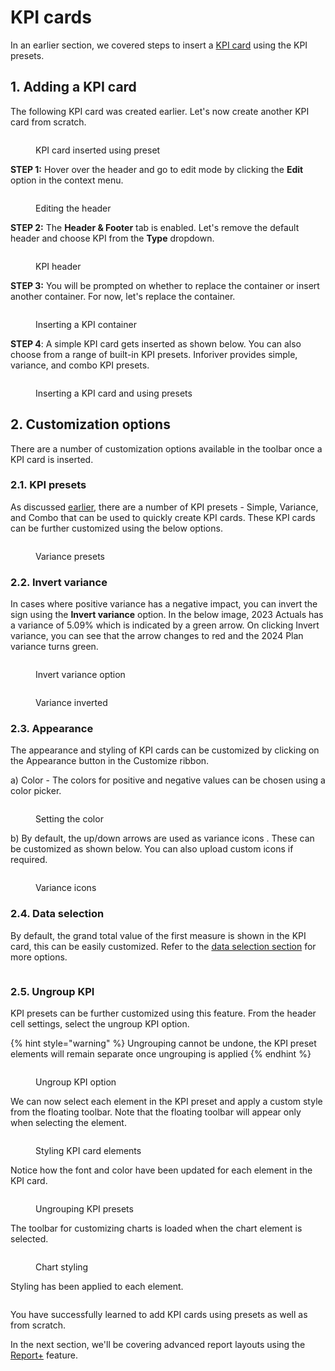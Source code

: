 # KPI cards

In an earlier section, we covered steps to insert a [KPI card](../../2.-displaying-information/add-basic-inline-charts.md#7.-kpi-cards) using the KPI presets.&#x20;

## 1. Adding a KPI card

The following KPI card was created earlier. Let's now create another KPI card from scratch.&#x20;

<figure><img src="../../../.gitbook/assets/8.5.1 KPI card.png" alt=""><figcaption><p>KPI card inserted using preset</p></figcaption></figure>

**STEP 1:** Hover over the header and go to edit mode by clicking the **Edit** option in the context menu.

<figure><img src="../../../.gitbook/assets/image (5) (1) (1) (1) (1) (1) (1) (1) (1) (1) (1) (1) (1) (1) (1) (1).png" alt=""><figcaption><p>Editing the header</p></figcaption></figure>

**STEP 2:** The **Header & Footer** tab is enabled. Let's remove the default header and choose KPI from the **Type** dropdown.

<figure><img src="../../../.gitbook/assets/image (1) (1) (1) (1) (1) (1) (1) (1) (1) (1) (1) (1) (1) (1) (1) (1) (1) (1) (1) (1) (1) (1) (1) (1) (1) (1) (1) (1) (1) (1) (1) (1) (1) (1) (1) (1) (1) (1) (1) (1) (1) (1).png" alt=""><figcaption><p>KPI header</p></figcaption></figure>

**STEP 3:** You will be prompted on whether to replace the container or insert another container. For now, let's replace the container.

<figure><img src="../../../.gitbook/assets/image (2) (1) (1) (1) (1) (1) (1) (1) (1) (1) (1) (1) (1) (1) (1) (1) (1) (1) (1) (1) (1) (1) (1) (1) (1) (1) (1) (1) (1) (1) (1) (1).png" alt=""><figcaption><p>Inserting a KPI container</p></figcaption></figure>

**STEP 4**: A simple KPI card gets inserted as shown below. You can also choose from a range of built-in KPI presets. Inforiver provides simple, variance, and combo KPI presets.

<figure><img src="../../../.gitbook/assets/image (4) (1) (1) (1) (3).png" alt=""><figcaption><p>Inserting a KPI card and using presets</p></figcaption></figure>

## 2. Customization options

There are a number of customization options available in the toolbar once a KPI card is inserted.

### 2.1. KPI presets

As discussed [earlier](../../2.-displaying-information/add-basic-inline-charts.md#7.-kpi-cards), there are a number of KPI presets - Simple, Variance, and Combo that can be used to quickly create KPI cards. These KPI cards can be further customized using the below options.

<figure><img src="../../../.gitbook/assets/image (30).png" alt=""><figcaption><p>Variance presets</p></figcaption></figure>

### 2.2. Invert variance

In cases where positive variance has a negative impact, you can invert the sign using the **Invert variance** option. In the below image, 2023 Actuals has a variance of 5.09% which is indicated by a green arrow. On clicking Invert variance, you can see that the arrow changes to red and the 2024 Plan variance turns green.

<div><figure><img src="../../../.gitbook/assets/image (31).png" alt=""><figcaption><p>Invert variance option</p></figcaption></figure> <figure><img src="../../../.gitbook/assets/Variance.png" alt=""><figcaption><p>Variance inverted</p></figcaption></figure></div>

### 2.3. Appearance

The appearance and styling of KPI cards can be customized by clicking on the Appearance button in the Customize ribbon.

a) Color - The colors for positive and negative values can be chosen using a color picker.

<figure><img src="../../../.gitbook/assets/image (172).png" alt=""><figcaption><p>Setting the color</p></figcaption></figure>

b) By default, the up/down arrows are used as variance icons . These can be customized as shown below. You can also upload custom icons if required.

<figure><img src="../../../.gitbook/assets/image (173).png" alt=""><figcaption><p>Variance icons</p></figcaption></figure>

### 2.4. Data selection

By default, the grand total value of the first measure is shown in the KPI card, this can be easily customized. Refer to the [data selection section](charts.md#2.-data-selection) for more options.&#x20;

<figure><img src="../../../.gitbook/assets/image (174).png" alt=""><figcaption></figcaption></figure>

### 2.5. Ungroup KPI

KPI presets can be further customized using this feature. From the header cell settings, select the ungroup KPI option.

{% hint style="warning" %}
Ungrouping cannot be undone, the KPI preset elements will remain separate once ungrouping is applied
{% endhint %}

<figure><img src="../../../.gitbook/assets/image (177).png" alt=""><figcaption><p>Ungroup KPI option</p></figcaption></figure>

We can now select each element in the KPI preset and apply a custom style from the floating toolbar. Note that the floating toolbar will appear only when selecting the element.

<figure><img src="../../../.gitbook/assets/image (178).png" alt=""><figcaption><p>Styling KPI card elements</p></figcaption></figure>

Notice how the font and color have been updated for each element in the KPI card.

<figure><img src="../../../.gitbook/assets/image (179).png" alt=""><figcaption><p>Ungrouping KPI presets</p></figcaption></figure>

The toolbar for customizing charts is loaded when the chart element is selected.

<figure><img src="../../../.gitbook/assets/image (175).png" alt=""><figcaption><p>Chart styling</p></figcaption></figure>

Styling has been applied to each element.

<figure><img src="../../../.gitbook/assets/image (176).png" alt=""><figcaption></figcaption></figure>

You have successfully learned to add KPI cards using presets as well as from scratch.&#x20;

In the next section, we'll be covering advanced report layouts using the [Report+](../report-layouts-report+.md) feature.
